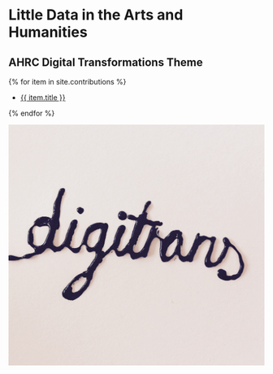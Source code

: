 # Little Data in the Arts and Humanities
## AHRC Digital Transformations Theme

{% for item in site.contributions %}
<ul><li><a href="{{ site.baseurl }}{{ item.url }}">{{ item.title }}</a></li></ul>
{% endfor %}

![Image](contributions/Images/CoverImage2.jpeg)

